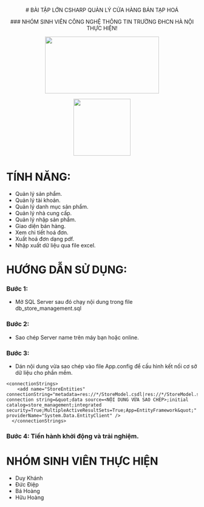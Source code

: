 <p align="center"># BÀI TẬP LỚN CSHARP QUẢN LÝ CỬA HÀNG BÁN TẠP HOÁ </p>
<p align="center">### NHÓM SINH VIÊN CÔNG NGHỆ THÔNG TIN TRƯỜNG ĐHCN HÀ NỘI THỰC HIỆN! </p>
<p align="center">
  <img width="300" height="150" src="https://thichchiase.com/wp-content/uploads/2020/04/fa9d4f7cf28b6f009570751504b5fbe1-1200x675.png">
</p>
<p align="center">
  <img width="150" height="150" src="https://img2.pngio.com/castsoftware-extend-entity-framework-png-260_260.png">
</p>

# TÍNH NĂNG:
- Quản lý sản phẩm.
- Quản lý tài khoản.
- Quản lý danh mục sản phẩm.
- Quản lý nhà cung cấp.
- Quản lý nhập sản phẩm.
- Giao diện bán hàng.
- Xem chi tiết hoá đơn.
- Xuất hoá đơn dạng pdf.
- Nhập xuất dữ liệu qua file excel.

# HƯỚNG DẪN SỬ DỤNG:
### Bước 1:
- Mở SQL Server sau đó chạy nội dung trong file db_store_management.sql
### Bước 2:
- Sao chép Server name trên máy bạn hoặc online.
### Bước 3:
- Dán nội dung vừa sao chép vào file App.config để cấu hình kết nối cơ sở dữ liệu cho phần mềm.
```
<connectionStrings>
    <add name="StoreEntities" connectionString="metadata=res://*/StoreModel.csdl|res://*/StoreModel.ssdl|res://*/StoreModel.msl;provider=System.Data.SqlClient;provider connection string=&quot;data source=<NỘI DUNG VỪA SAO CHÉP>;initial catalog=store_management;integrated security=True;MultipleActiveResultSets=True;App=EntityFramework&quot;" providerName="System.Data.EntityClient" />
  </connectionStrings>
```
### Bước 4: Tiến hành khởi động và trải nghiệm. 

# NHÓM SINH VIÊN THỰC HIỆN
- Duy Khánh
- Đức Điệp
- Bá Hoàng
- Hữu Hoàng
